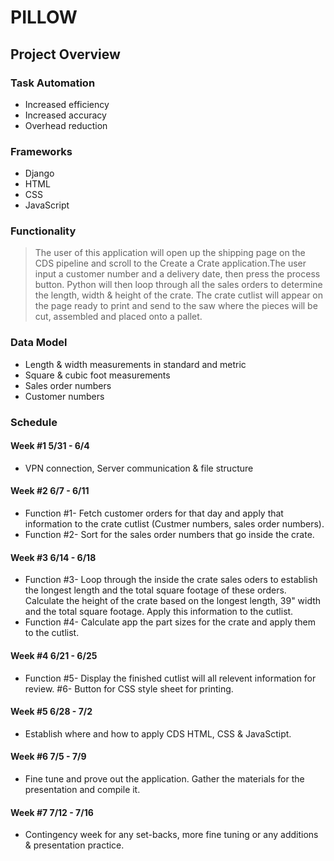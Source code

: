 # PILLOW

## Project Overview
### Task Automation
- Increased efficiency
- Increased accuracy
- Overhead reduction
### Frameworks
- Django
- HTML
- CSS
- JavaScript

### Functionality
>The user of this application will open up the shipping page on the CDS pipeline and scroll to the Create a Crate application.The user input a customer number and a delivery date, then press the process button. Python will then loop through all the sales orders to determine the length, width & height of the crate. The crate cutlist will appear on the page ready to print and send to the saw where the pieces will be cut, assembled and placed onto a pallet.

### Data Model
- Length & width measurements in standard and metric
- Square & cubic foot measurements
- Sales order numbers
- Customer numbers

### Schedule
#### Week #1 5/31 - 6/4
- VPN connection, Server communication & file structure
#### Week #2 6/7 - 6/11
- Function #1- Fetch customer orders for that day and apply that information to the crate cutlist (Custmer numbers, sales order numbers).
- Function #2- Sort for the sales order numbers that go inside the crate.
#### Week #3 6/14 - 6/18
- Function #3- Loop through the inside the crate sales oders to establish the longest length and the total square footage of these orders. Calculate the height of the crate based on the longest length, 39" width and the total square footage. Apply this information to the cutlist.
- Function #4- Calculate app the part sizes for the crate and apply them to the cutlist.
#### Week #4 6/21 - 6/25
- Function #5- Display the finished cutlist will all relevent information for review. #6- Button for CSS style sheet for printing.
#### Week #5 6/28 - 7/2
- Establish where and how to apply CDS HTML, CSS & JavaSctipt.
#### Week #6 7/5 - 7/9
- Fine tune and prove out the application. Gather the materials for the presentation and compile it.
#### Week #7 7/12 - 7/16
- Contingency week for any set-backs, more fine tuning or any additions & presentation practice.



